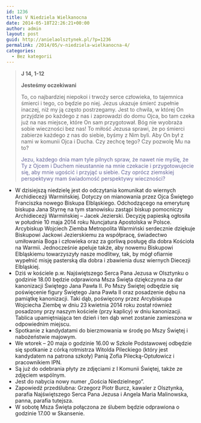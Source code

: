 ```yaml
---
id: 1236
title: V Niedziela Wielkanocna
date: 2014-05-18T22:26:21+00:00
author: admin
layout: post
guid: http://anielaolsztynek.pl/?p=1236
permalink: /2014/05/v-niedziela-wielkanocna-4/
categories:
  - Bez kategorii
---
```

> **J 14, 1-12**
> 
> **Jesteśmy oczekiwani**
> 
> To, co najbardziej niepokoi i trwoży serce człowieka, to tajemnica śmierci i tego, co będzie po niej. Jezus ukazuje śmierć zupełnie inaczej, niż my ją często postrzegamy. Jest to chwila, w której On przyjdzie po każdego z nas i zaprowadzi do domu Ojca, bo tam czeka już na nas miejsce, które On sam przygotował. Bóg nie wyobraża sobie wieczności bez nas! To miłość Jezusa sprawi, że po śmierci zabierze każdego z nas do siebie, byśmy z Nim byli. Aby On był z nami w komunii Ojca i Ducha. Czy zechcę tego? Czy pozwolę Mu na to?
> 
> <span style="color: #666699;">Jezu, każdego dnia mam tyle pilnych spraw, że nawet nie myślę, że Ty z Ojcem i Duchem nieustannie na mnie czekacie i przygotowujecie się, aby mnie ugościć i przyjąć u siebie. Czy oprócz ziemskiej perspektywy mam świadomość perspektywy wieczności?</span>

  * W dzisiejszą niedzielę jest do odczytania komunikat do wiernych Archidiecezji Warmińskiej. Dotyczy on mianowania przez Ojca Świętego Franciszka nowego Biskupa Elbląskiego. Odchodzącego na emeryturę biskupa Jana Styrnę na tym stanowisku zastąpi biskup pomocniczy Archidiecezji Warmińskiej &#8211; Jacek Jezierski. Decyzję papieską ogłosiła w południe 10 maja 2014 roku Nuncjatura Apostolska w Polsce. Arcybiskup Wojciech Ziemba Metropolita Warmiński serdecznie dziękuje Biskupowi Jackowi Jezierskiemu za współpracę, świadectwo umiłowania Boga i człowieka oraz za gorliwą posługę dla dobra Kościoła na Warmii. Jednocześnie apeluje także, aby nowemu Biskupowi Elbląskiemu towarzyszyły nasze modlitwy, tak, by mógł ofiarnie wypełnić misję pasterską dla dobra i zbawienia dusz wiernych Diecezji Elbląskiej.
  * Dziś w kościele p.w. Najświętszego Serca Pana Jezusa w Olsztynku o godzinie 18.00 będzie odprawiona Msza Święta dziękczynna za dar kanonizacji Świętego Jana Pawła II. Po Mszy Świętej odbędzie się poświęcenie figury Świętego Jana Pawła II oraz posadzenie dębu na pamiątkę kanonizacji. Taki dąb, poświęcony przez Arcybiskupa Wojciecha Ziembę w dniu 23 kwietnia 2014 roku został również posadzony przy naszym kościele (przy kaplicy) w dniu kanonizacji. Tablica upamiętniająca ten dzień i ten dąb wnet zostanie zamieszona w odpowiednim miejscu.
  * Spotkanie z kandydatami do bierzmowania w środę po Mszy Świętej i nabożeństwie majowym.
  * We wtorek &#8211; 20 maja o godzinie 16.00 w Szkole Podstawowej odbędzie się spotkanie z córką rotmistrza Witolda Pileckiego (który jest kandydatem na patrona szkoły) Panią Zofia Pilecką-Optułowicz i pracownikiem IPN.
  * Są już do odebrania płyty ze zdjęciami z I Komunii Świętej, także ze zdjęciem wspólnym.
  * Jest do nabycia nowy numer &#8222;Gościa Niedzielnego&#8221;.
  * Zapowiedź przedślubna: Grzegorz Piotr Burcz, kawaler z Olsztynka, parafia Najświętszego Serca Pana Jezusa i Angela Maria Malinowska, panna, parafia tutejsza.
  * W sobotę Msza Święta połączona ze ślubem będzie odprawiona o godzinie 17.00 w Skansenie.